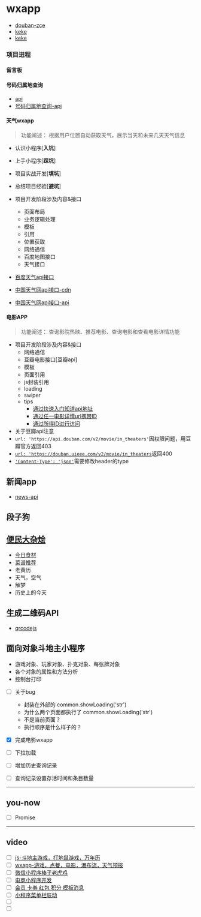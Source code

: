 # wxapp
- [douban-zce](https://github.com/zce/weapp-douban)
- [keke](https://chuanke.baidu.com/v5189664-196974-1130316.html)
- [keke](https://chuanke.baidu.com/v4702151-193232-1107660.html)

### 项目进程

#### 留言板

#### 号码归属地查询

- [api](http://api.mob.com/#/)
- [号码归属地查询-api](http://api.mob.com/#/apiwiki/mobile)

#### 天气wxapp
> 功能阐述：
> 根据用户位置自动获取天气，展示当天和未来几天天气信息

- 认识小程序[**入坑**]
- 上手小程序[**踩坑**]
- 项目实战开发[**填坑**]
- 总结项目经验[**避坑**]
- 项目开发阶段涉及内容&接口
    - 页面布局
    - 业务逻辑处理
    - 模板
    - 引用
    - 位置获取
    - 网络通信
    - 百度地图接口
    - 天气接口

- [百度天气api接口](https://blog.csdn.net/younghaiqing/article/details/54799303)
- [中国天气网api接口-cdn](https://blog.csdn.net/x_iya/article/details/52189750)
- [中国天气网api接口-api](http://wthrcdn.etouch.cn/weather_mini?city=武汉)

#### 电影APP
> 功能阐述：
> 查询影院热映、推荐电影、查询电影和查看电影详情功能

- 项目开发阶段涉及内容&接口
    - 网络通信
    - 豆瓣电影接口[豆瓣api]
    - 模板
    - 页面引用
    - js封装引用
    - loading
    - swiper
    - tips
        - [通过快速入门知道api地址](https://api.douban.com/v2/book/1220562)
        - [通过任一电影详情url携带ID](https://movie.douban.com/subject/4920389/)
        - [通过所得ID进行访问](https://api.douban.com/v2/movie/subject/4920389)
- 关于豆瓣api注意
- `url: 'https://api.douban.com/v2/movie/in_theaters'`因权限问题，用豆瓣官方返回403
- [`url: 'https://douban.uieee.com/v2/movie/in_theaters`](https://github.com/zce/weapp-demo/blob/master/README.md)返回400
- [`'Content-Type': 'json'`](https://blog.csdn.net/oliver_web/article/details/54427313)需要修改header的type

## 新闻app
- [news-api](https://www.jianshu.com/p/e6f072839282)

## 段子狗

## [便民大杂烩](http://api.mob.com/#/)
- [今日食材](http://apicloud.mob.com/appstore/health/search?key=123456&name=土豆)
- [菜谱推荐](http://api.mob.com/#/apiwiki/cookmenu)
- 老黄历
- 天气，空气
- 解梦
- 历史上的今天

## 生成二维码API
- [qrcodejs](https://github.com/davidshimjs/qrcodejs)


## 面向对象斗地主小程序
- 游戏对象、玩家对象、扑克对象、每张牌对象
- 各个对象的属性和方法分析
- 控制台打印




- [ ] 关于bug
    - 封装在外部的 common.showLoading('str')
    - 为什么两个页面都执行了 common.showLoading('str')
    - 不是当前页面？
    - 执行顺序是什么样子的？

- [x] 完成电影wxapp
- [ ] 下拉加载
- [ ] 增加历史查询记录
- [ ] 查询记录设置存活时间和条目数量

---
## you-now
- [ ] Promise

---
## video
- [ ] [js-斗地主游戏，打地鼠游戏，万年历](https://ke.qq.com/course/231377)
- [ ] [wxapp-游戏，点餐，电影，瀑布流，天气预报](https://ke.qq.com/course/183479)
- [ ] [微信小程序棒子老虎鸡](https://ke.qq.com/course/277454)
- [ ] [电商小程序开发](https://ke.qq.com/course/282732)
- [ ] [会员 卡券 红包 积分 模板消息](https://ke.qq.com/course/280316)
- [ ] [小程序菜单栏联动](https://ke.qq.com/course/243926)
- [ ] []()
- [ ] []()
